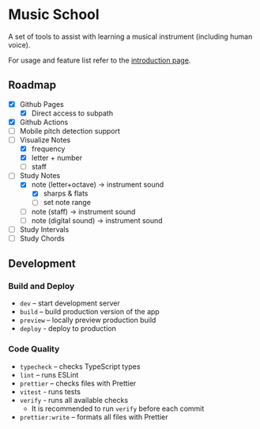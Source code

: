 # Music School

A set of tools to assist with learning a musical instrument (including human voice).

For usage and feature list refer to the [introduction page](https://vchernetskyi993.github.io/music-school/).

## Roadmap

- [x] Github Pages
    - [x] Direct access to subpath
- [x] Github Actions
- [ ] Mobile pitch detection support
- [ ] Visualize Notes
    - [x] frequency
    - [x] letter + number
    - [ ] staff
- [ ] Study Notes
    - [x] note (letter+octave) -> instrument sound
        - [x] sharps & flats
        - [ ] set note range
    - [ ] note (staff) -> instrument sound
    - [ ] note (digital sound) -> instrument sound
- [ ] Study Intervals
- [ ] Study Chords

## Development

### Build and Deploy

- `dev` – start development server
- `build` – build production version of the app
- `preview` – locally preview production build
- `deploy` - deploy to production

### Code Quality

- `typecheck` – checks TypeScript types
- `lint` – runs ESLint
- `prettier` – checks files with Prettier
- `vitest` - runs tests
- `verify` - runs all available checks
    - It is recommended to run `verify` before each commit
- `prettier:write` – formats all files with Prettier


